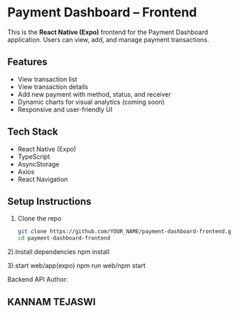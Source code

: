 # Payment Dashboard – Frontend

This is the **React Native (Expo)** frontend for the Payment Dashboard application. Users can view, add, and manage payment transactions.

##  Features

- View transaction list
- View transaction details
- Add new payment with method, status, and receiver
- Dynamic charts for visual analytics (coming soon)
- Responsive and user-friendly UI

##  Tech Stack

- React Native (Expo)
- TypeScript
- AsyncStorage
- Axios
- React Navigation

##  Setup Instructions

1. Clone the repo
   ```bash
   git clone https://github.com/YOUR_NAME/payment-dashboard-frontend.git
   cd payment-dashboard-frontend

2).Install dependencies
npm install

3).start web/app(expo)
npm run web/npm start

Backend API
Author:
## KANNAM TEJASWI
